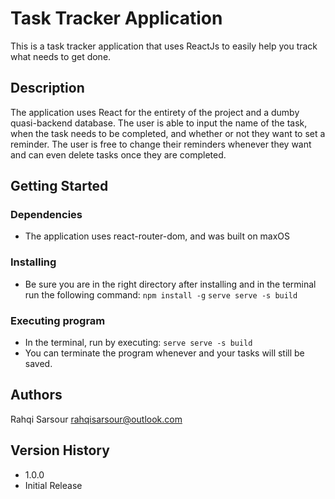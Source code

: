 # Task Tracker Application

This is a task tracker application that uses ReactJs to easily help you track what needs to get done.

## Description

The application uses React for the entirety of the project and a dumby quasi-backend database. The user is able to input the name of the task, when the task needs to be completed, and whether or not they want to set a reminder. The user is free to change their reminders whenever they want and can even delete tasks once they are completed.

## Getting Started

### Dependencies

- The application uses react-router-dom, and was built on maxOS

### Installing

- Be sure you are in the right directory after installing and in the terminal run the following command:
  `npm install -g`
  `serve serve -s build`

### Executing program

- In the terminal, run by executing:
  `serve serve -s build`
- You can terminate the program whenever and your tasks will still be saved.

## Authors

Rahqi Sarsour
rahqisarsour@outlook.com

## Version History

- 1.0.0
- Initial Release
